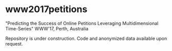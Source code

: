 # www2017petitions
"Predicting the Success of Online Petitions Leveraging Multidimensional Time-Series" WWW'17, Perth, Australia

Repository is under construction.
Code and anonymized data available upon request.
